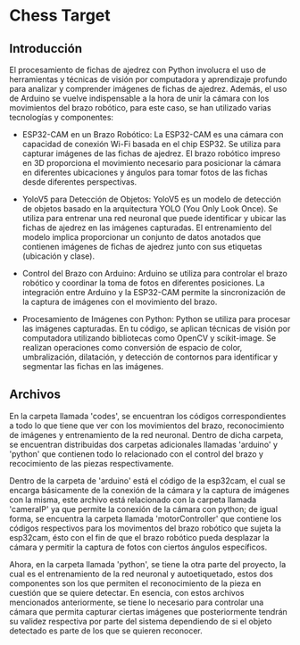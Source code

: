 # Chess Target

## Introducción

El procesamiento de fichas de ajedrez con Python involucra el uso de herramientas y técnicas de visión por computadora y aprendizaje profundo para analizar y comprender imágenes de fichas de ajedrez. Además, el uso de Arduino se vuelve indispensable a la hora de unir la cámara con los movimientos del brazo robótico, para este caso, se han utilizado varias tecnologías y componentes:

- ESP32-CAM en un Brazo Robótico: La ESP32-CAM es una cámara con capacidad de conexión Wi-Fi basada en el chip ESP32. Se utiliza para capturar imágenes de las fichas de ajedrez.
El brazo robótico impreso en 3D proporciona el movimiento necesario para posicionar la cámara en diferentes ubicaciones y ángulos para tomar fotos de las fichas desde diferentes perspectivas.

- YoloV5 para Detección de Objetos: YoloV5 es un modelo de detección de objetos basado en la arquitectura YOLO (You Only Look Once). Se utiliza para entrenar una red neuronal que puede identificar y ubicar las fichas de ajedrez en las imágenes capturadas.
El entrenamiento del modelo implica proporcionar un conjunto de datos anotados que contienen imágenes de fichas de ajedrez junto con sus etiquetas (ubicación y clase).

- Control del Brazo con Arduino: Arduino se utiliza para controlar el brazo robótico y coordinar la toma de fotos en diferentes posiciones. La integración entre Arduino y la ESP32-CAM permite la sincronización de la captura de imágenes con el movimiento del brazo.

- Procesamiento de Imágenes con Python: Python se utiliza para procesar las imágenes capturadas. En tu código, se aplican técnicas de visión por computadora utilizando bibliotecas como OpenCV y scikit-image.
Se realizan operaciones como conversión de espacio de color, umbralización, dilatación, y detección de contornos para identificar y segmentar las fichas en las imágenes.

## Archivos
En la carpeta llamada 'codes', se encuentran los códigos correspondientes a todo lo que tiene que ver con los movimientos del brazo, reconocimiento de imágenes y entrenamiento de la red neuronal. Dentro de dicha carpeta, se encuentran distribuidas dos carpetas adicionales llamadas 'arduino' y 'python' que contienen todo lo relacionado con el control del brazo y recocimiento de las piezas respectivamente.

Dentro de la carpeta de 'arduino' está el código de la esp32cam, el cual se encarga básicamente de la conexión de la cámara y la captura de imágenes con la misma, este archivo está relacionado con la carpeta llamada 'cameraIP' ya que permite la conexión de la cámara con python; de igual forma, se encuentra la carpeta llamada 'motorController' que contiene los códigos respectivos para los movimentos del brazo robótico que sujeta la esp32cam, ésto con el fin de que el brazo robótico pueda desplazar la cámara y permitir la captura de fotos con ciertos ángulos específicos.

Ahora, en la carpeta llamada 'python', se tiene la otra parte del proyecto, la cual es el entrenamiento de la red neuronal y autoetiquetado, estos dos componentes son los que permiten el reconocimiento de la pieza en cuestión que se quiere detectar.
En esencia, con estos archivos mencionados anteriormente, se tiene lo necesario para controlar una cámara que permita capturar ciertas imágenes que posteriormente tendrán su validez respectiva por parte del sistema dependiendo de si el objeto detectado es parte de los que se quieren reconocer.
